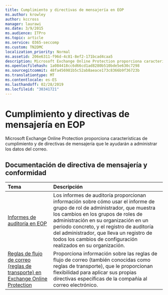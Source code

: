 ```yaml
---
title: Cumplimiento y directivas de mensajería en EOP
ms.author: krowley
author: kccross
manager: laurawi
ms.date: 3/9/2015
ms.audience: ITPro
ms.topic: article
ms.service: O365-seccomp
ms.custom: TN2DMC
localization_priority: Normal
ms.assetid: 206e6311-f96d-4c81-8ef2-171bcad4caa5
description: Microsoft Exchange Online Protection proporciona características de cumplimiento y de directivas de mensajería que le ayudarán a administrar los datos del correo.
ms.openlocfilehash: 1a084418cc6d66cd1ad8280b510bde5e630c7298
ms.sourcegitcommit: 48fa456981b5c52ab8aeace173c8366b9f36723b
ms.translationtype: MT
ms.contentlocale: es-ES
ms.lasthandoff: 02/28/2019
ms.locfileid: "30341721"
---
```

# <a name="messaging-policy-and-compliance-in-eop"></a>Cumplimiento y directivas de mensajería en EOP

Microsoft Exchange Online Protection proporciona características de cumplimiento y de directivas de mensajería que le ayudarán a administrar los datos del correo.
  
## <a name="messaging-policy-and-compliance-documentation"></a>Documentación de directiva de mensajería y conformidad

|**Tema**|**Descripción**|
|:-----|:-----|
|[Informes de auditoría en EOP](auditing-reports-in-eop.md)|Los informes de auditoría proporcionan información sobre cómo usar el informe de grupo de rol de administrador, que muestra los cambios en los grupos de roles de administración en su organización en un periodo concreto, y el registro de auditoría del administrador, que lleva un registro de todos los cambios de configuración realizados en su organización.|
|[Reglas de flujo de correo (reglas de transporte) en Exchange Online Protection](mail-flow-rules-transport-rules-0.md)|Proporciona información sobre las reglas de flujo de correo (también conocidas como reglas de transporte), que le proporcionan flexibilidad para aplicar sus propias directivas específicas de la compañía al correo electrónico.|
